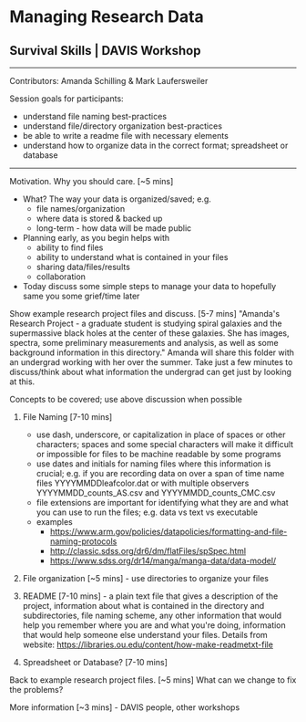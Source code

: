 # Managing Research Data
## Survival Skills | DAVIS Workshop

***
Contributors: Amanda Schilling & Mark Laufersweiler

Session goals for participants:
- understand file naming best-practices
- understand file/directory organization best-practices
- be able to write a readme file with necessary elements
- understand how to organize data in the correct format; spreadsheet or database

***

Motivation. Why you should care. [~5 mins] 
   - What? The way your data is organized/saved; e.g.
      * file names/organization
      * where data is stored & backed up
      * long-term - how data will be made public
   - Planning early, as you begin helps with
      * ability to find files
      * ability to understand what is contained in your files
      * sharing data/files/results
      * collaboration
   - Today discuss some simple steps to manage your data to hopefully same you some grief/time later 

Show example research project files and discuss. [5-7 mins]
  "Amanda's Research Project - a graduate student is studying spiral galaxies and the supermassive black holes at the center of these galaxies.  She has images, spectra, some preliminary measurements and analysis, as well as some background information in this directory."
  Amanda will share this folder with an undergrad working with her over the summer.  Take just a few minutes to discuss/think about what information the undergrad can get just by looking at this.

Concepts to be covered; use above discussion when possible
1. File Naming [7-10 mins]
   - use dash, underscore, or capitalization in place of spaces or other characters; spaces and some special characters will make it difficult or impossible for files to be machine readable by some programs
   - use dates and initials for naming files where this information is crucial; e.g. if you are recording data on over a span of time name files YYYYMMDDleafcolor.dat or with multiple observers YYYYMMDD_counts_AS.csv and YYYYMMDD_counts_CMC.csv
   - file extensions are important for identifying what they are and what you can use to run the files; e.g. data vs text vs executable
   - examples 
       * https://www.arm.gov/policies/datapolicies/formatting-and-file-naming-protocols
       * http://classic.sdss.org/dr6/dm/flatFiles/spSpec.html
       * https://www.sdss.org/dr14/manga/manga-data/data-model/

2. File organization [~5 mins] - use directories to organize your files
3. README [7-10 mins] - a plain text file that gives a description of the project, information about what is contained in the directory and subdirectories, file naming scheme, any other information that would help you remember where you are and what you're doing, information that would help someone else understand your files.  Details from website: https://libraries.ou.edu/content/how-make-readmetxt-file
4. Spreadsheet or Database? [7-10 mins]

Back to example research project files. [~5 mins]  What can we change to fix the problems?

More information [~3 mins] - DAVIS people, other workshops
